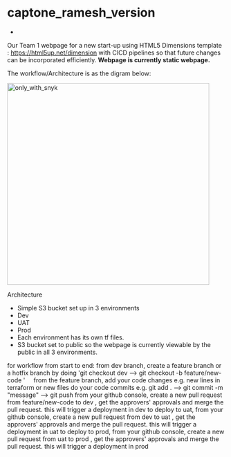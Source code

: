 # captone_ramesh_version
-
Our Team 1 webpage for a new start-up using HTML5 Dimensions template : https://html5up.net/dimension with CICD pipelines so that future changes can be incorporated efficiently.
**Webpage is currently static webpage.** 

The workflow/Architecture is as the digram below:
 
<img width="467" alt="only_with_snyk" src="https://github.com/RameshDM86/captone_ramesh_version/assets/137069406/8f4fcdca-10af-46e5-a3be-0aaa20432985">

Architecture
-	Simple S3 bucket set up in 3 environments
-	Dev 
-	UAT
-	 Prod
-	Each environment has its own tf files. 
-	S3 bucket set to public so the webpage is currently viewable by the public in all 3 environments.

for workflow from start to end:
from dev branch, create a feature branch or a hotfix branch by doing 'git checkout dev  --> git checkout -b feature/new-code ' &nbsp; &nbsp;
from the feature branch, add your code changes e.g. new lines in terraform or new files
do your code commits e.g. git add . --> git commit -m "message" --> git push 
from your github console, create a new pull request from feature/new-code to dev  , get the approvers' approvals and merge the pull request. this will trigger a deployment in dev
to deploy to uat, from your github console, create a new pull request from dev to uat , get the approvers' approvals and merge the pull request. this will trigger a deployment in uat
to deploy to prod, from your github console, create a new pull request from uat to prod , get the approvers' approvals and merge the pull request. this will trigger a deployment in prod
